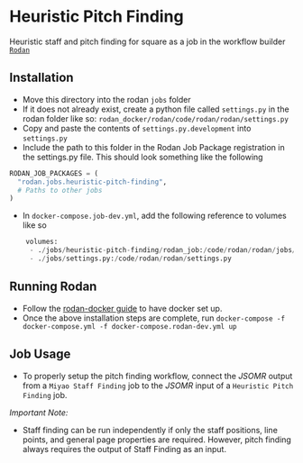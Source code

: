 # Heuristic Pitch Finding
Heuristic staff and pitch finding for square as a job in the workflow builder [```Rodan```](https://github.com/DDMAL/Rodan)

## Installation
- Move this directory into the rodan `jobs` folder
- If it does not already exist, create a python file called `settings.py` in the rodan folder like so: `rodan_docker/rodan/code/rodan/rodan/settings.py`
- Copy and paste the contents of `settings.py.development` into `settings.py`
- Include the path to this folder in the Rodan Job Package registration in the settings.py file. This should look something like the following
``` python
RODAN_JOB_PACKAGES = (
  "rodan.jobs.heuristic-pitch-finding",
  # Paths to other jobs
)
```
- In `docker-compose.job-dev.yml`, add the following reference to volumes like so
``` python
    volumes:
     - ./jobs/heuristic-pitch-finding/rodan_job:/code/rodan/rodan/jobs/heuristic-pitch-finding
     - ./jobs/settings.py:/code/rodan/rodan/settings.py
```

## Running Rodan
- Follow the [rodan-docker guide](https://github.com/DDMAL/rodan-docker/blob/master/README.md) to have docker set up.
- Once the above installation steps are complete, run ```docker-compose -f docker-compose.yml -f docker-compose.rodan-dev.yml up``` 

## Job Usage
- To properly setup the pitch finding workflow, connect the *JSOMR* output from a `Miyao Staff Finding` job to the *JSOMR* input of a `Heuristic Pitch Finding` job. 

*Important Note:*
- Staff finding can be run independently if only the staff positions, line points, and general page properties are required. However, pitch finding always requires the output of Staff Finding as an input.